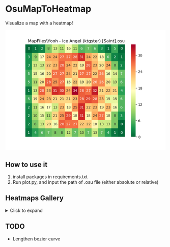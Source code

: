 # OsuMapToHeatmap

Visualize a map with a heatmap!

![example_ice_angel](./image/ice_angel.png)

## How to use it
1. install packages in requirements.txt
1. Run plot.py, and input the path of .osu file (either absolute or relative)

## Heatmaps Gallery
<details>
    <summary>Click to expand</summary>

![Marisa](./image/marisa.png)  
__▲ [IOSYS - Marisa wa Taihen na Mono wo Nusunde Ikimashita (DJPop) \[Hard\]](https://osu.ppy.sh/beatmapsets/243)__

![Warota](./image/warota.png)  
__▲ [Hatsune Miku - Story of my Wife (KBT) \[Warota\]](https://osu.ppy.sh/beatmapsets/35773)__

![Big_black](./image/big_black.png)  
__▲ [The Quick Brown Fox - The Big Black (Blue Dragon) \[WHO'S AFRAID OF THE BIG BLACK\]](https://osu.ppy.sh/beatmapsets/41823)__

![Tsubaki](./image/tsubaki.png)  
__▲ [Ocelot - TSUBAKI (Hollow Wings) \[EX EX\]](https://osu.ppy.sh/beatmapsets/364574)__

![JUSTadICE](./image/justadice.png)  
__▲ [Oomori Seiko - JUSTadICE (TV Size) (fieryrage) \[Extreme\]](https://osu.ppy.sh/beatmapsets/983942)__
</details>

## TODO
* Lengthen bezier curve
